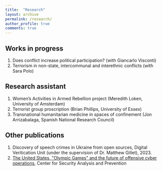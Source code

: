 ```yaml
---
title:  "Research"
layout: archive
permalink: /research/
author_profile: true
comments: true
---
```

## Works in progress
1. Does conflict increase political participation? (with Giancarlo Visconti)
2. Terrorism in non-state, intercommunal and interethnic conflicts (with Sara Polo)

## Research assistant
1. Women’s Activities in Armed Rebellion project (Meredith Loken, University of Amsterdam)
2. Terrorist group proscription (Brian Phillips, University of Essex)
3. Transnational humanitarian medicine in spaces of confinement (Jon Arrizabalaga, Spanish National Research Council)

## Other publications
1. Discovery of speech crimes in Ukraine from open sources, Digital Veritication Unit (under the supervision of Dr. Matthew Gillet), 2023.
2. [The United States, "Olympic Games" and the future of offensive cyber operations](https://website-name.com), Center for Security Analysis and Prevention
